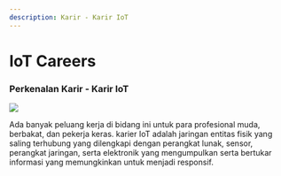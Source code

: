 ```yaml
---
description: Karir - Karir IoT
---
```


# IoT Careers

### Perkenalan Karir - Karir IoT

![](https://lh6.googleusercontent.com/paRn01b6DASfnkXGF8tyYS0PoaHidv7iF2U-vABWNN63bbxXzHqbSuWVxSWAwZ3PGCSWF-aRpXLweXpNIVumtnv_kCn6LocyvyRjvKXsTHLIZBN3m9-8eggrVuOfSz8uCdDhr0s)

Ada banyak peluang kerja di bidang ini untuk para profesional muda, berbakat, dan pekerja keras. karier IoT adalah jaringan entitas fisik yang saling terhubung yang dilengkapi dengan perangkat lunak, sensor, perangkat jaringan, serta elektronik yang mengumpulkan serta bertukar informasi yang memungkinkan untuk menjadi responsif.

